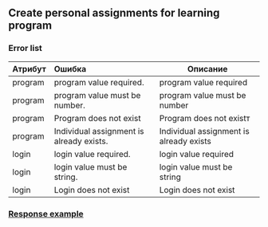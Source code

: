 ## Create personal assignments for learning program
### Error list
| Атрибут | Ошибка                        | Описание                                            |
|---------|:------------------------------|-----------------------------------------------------|
| program | program value required.       | program value required |
| program | program value must be number. | program value must be number  |
| program | Program does not exist        | Program does not existт                          |
| program | Individual assignment is already exists.        | Individual assignment is already exists            |
| login   | login value required.         | login value required   |
| login   | login value must be string.   | login value must be string   |
| login   | Login does not exist   | Login does not exist            |

### [Response example](https://github.com/cleverlms/integration-docs/blob/main/examples/v2/learning-program/learning_program_create_assignment.json)
